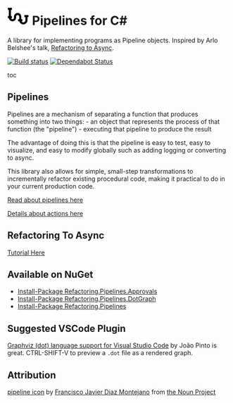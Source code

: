 # <img src="/docs/images/pipeline_icon.png" height="40px"> Pipelines for C#

A library for implementing programs as Pipeline objects. Inspired by Arlo Belshee's talk, [Refactoring to Async](https://www.ustream.tv/recorded/114862163).

[![Build status](https://ci.appveyor.com/api/projects/status/flc852kfr9s235sq/branch/master?svg=true)](https://ci.appveyor.com/project/JayBazuzi/pipelines/branch/master) [![Dependabot Status](https://api.dependabot.com/badges/status?host=github&repo=refactoring-pipelines/Pipelines)](https://dependabot.com)

toc


## Pipelines

Pipelines are a mechanism of separating a function that produces something into two things: 
    - an object that represents the process of that function (the "pipeline") 
    - executing that pipeline to produce the result

The advantage of doing this is that the pipeline is easy to test, easy to visualize, and easy to modify globally such as adding logging or converting to async.

This library also allows for simple, small-step transformations to incrementally refactor existing procedural code, making it practical to do in your current production code.

[Read about pipelines here](docs/Pipelines.md)


[Details about actions here](docs/PipelineActions.md)

## Refactoring To Async

[Tutorial Here](docs/RefactoringTutorial.md#top)

## Available on NuGet

 * [Install-Package Refactoring.Pipelines.Approvals](http://nuget.org/packages/Refactoring.Pipelines.Approvals)
 * [Install-Package Refactoring.Pipelines.DotGraph](http://nuget.org/packages/Refactoring.Pipelines.DotGraph)
 * [Install-Package Refactoring.Pipelines](http://nuget.org/packages/Refactoring.Pipelines)

## Suggested VSCode Plugin
 
[Graphviz (dot) language support for Visual Studio Code](https://marketplace.visualstudio.com/items?itemName=joaompinto.vscode-graphviz) by João Pinto is great. CTRL-SHIFT-V to preview a `.dot` file as a rendered graph.

## Attribution

[pipeline icon](https://thenounproject.com/term/pipeline/2508171/) by [Francisco Javier Diaz Montejano](https://thenounproject.com/pac0diaz/) from [the Noun Project](https://thenounproject.com/)
